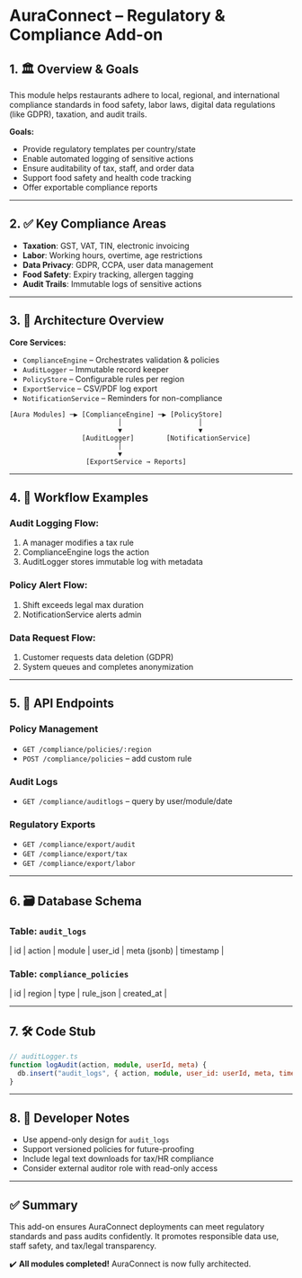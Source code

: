 # AuraConnect – Regulatory & Compliance Add-on

## 1. 🏛️ Overview & Goals
This module helps restaurants adhere to local, regional, and international compliance standards in food safety, labor laws, digital data regulations (like GDPR), taxation, and audit trails.

**Goals:**
- Provide regulatory templates per country/state
- Enable automated logging of sensitive actions
- Ensure auditability of tax, staff, and order data
- Support food safety and health code tracking
- Offer exportable compliance reports

---

## 2. ✅ Key Compliance Areas
- **Taxation**: GST, VAT, TIN, electronic invoicing
- **Labor**: Working hours, overtime, age restrictions
- **Data Privacy**: GDPR, CCPA, user data management
- **Food Safety**: Expiry tracking, allergen tagging
- **Audit Trails**: Immutable logs of sensitive actions

---

## 3. 🧱 Architecture Overview

**Core Services:**
- `ComplianceEngine` – Orchestrates validation & policies
- `AuditLogger` – Immutable record keeper
- `PolicyStore` – Configurable rules per region
- `ExportService` – CSV/PDF log export
- `NotificationService` – Reminders for non-compliance

```
[Aura Modules] ─▶ [ComplianceEngine] ─▶ [PolicyStore]
                           │                   │
                           ▼                   ▼
                  [AuditLogger]        [NotificationService]
                           │
                           ▼
                   [ExportService → Reports]
```

---

## 4. 🔄 Workflow Examples

### Audit Logging Flow:
1. A manager modifies a tax rule
2. ComplianceEngine logs the action
3. AuditLogger stores immutable log with metadata

### Policy Alert Flow:
1. Shift exceeds legal max duration
2. NotificationService alerts admin

### Data Request Flow:
1. Customer requests data deletion (GDPR)
2. System queues and completes anonymization

---

## 5. 📡 API Endpoints

### Policy Management
- `GET /compliance/policies/:region`
- `POST /compliance/policies` – add custom rule

### Audit Logs
- `GET /compliance/auditlogs` – query by user/module/date

### Regulatory Exports
- `GET /compliance/export/audit`
- `GET /compliance/export/tax`
- `GET /compliance/export/labor`

---

## 6. 🗃️ Database Schema

### Table: `audit_logs`
| id | action | module | user_id | meta (jsonb) | timestamp |

### Table: `compliance_policies`
| id | region | type | rule_json | created_at |

---

## 7. 🛠️ Code Stub
```ts
// auditLogger.ts
function logAudit(action, module, userId, meta) {
  db.insert("audit_logs", { action, module, user_id: userId, meta, timestamp: new Date() });
}
```

---

## 8. 📘 Developer Notes
- Use append-only design for `audit_logs`
- Support versioned policies for future-proofing
- Include legal text downloads for tax/HR compliance
- Consider external auditor role with read-only access

---

## ✅ Summary
This add-on ensures AuraConnect deployments can meet regulatory standards and pass audits confidently. It promotes responsible data use, staff safety, and tax/legal transparency.

✔️ **All modules completed!** AuraConnect is now fully architected.

